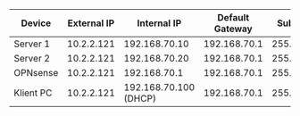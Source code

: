 |Device    | External IP | Internal IP | Default Gateway | Subnetmask | VLAN ID |
|----------|------------|-----------------|----------------|---------------|----------|
|Server 1          | 10.2.2.121 | 192.168.70.10   | 192.168.70.1   | 255.255.255.0 | 370      |
|Server 2          | 10.2.2.121 | 192.168.70.20   | 192.168.70.1   | 255.255.255.0 | 370      |
|OPNsense          | 10.2.2.121 | 192.168.70.1   | 192.168.70.1   | 255.255.255.0 | 370      |
|Klient PC          | 10.2.2.121 | 192.168.70.100 (DHCP)   | 192.168.70.1   | 255.255.255.0 | 370      |